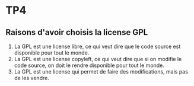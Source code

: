 # TP4
## Raisons d'avoir choisis la license GPL
1. La GPL est une license libre, ce qui veut dire que le code source est disponible pour tout le monde.
2. La GPL est une license copyleft, ce qui veut dire que si on modifie le code source, on doit le rendre disponible pour tout le monde.
3. La GPL est une license qui permet de faire des modifications, mais pas de les vendre.


